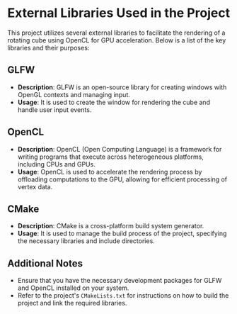 # External Libraries Used in the Project

This project utilizes several external libraries to facilitate the rendering of a rotating cube using OpenCL for GPU acceleration. Below is a list of the key libraries and their purposes:

## GLFW
- **Description**: GLFW is an open-source library for creating windows with OpenGL contexts and managing input.
- **Usage**: It is used to create the window for rendering the cube and handle user input events.

## OpenCL
- **Description**: OpenCL (Open Computing Language) is a framework for writing programs that execute across heterogeneous platforms, including CPUs and GPUs.
- **Usage**: OpenCL is used to accelerate the rendering process by offloading computations to the GPU, allowing for efficient processing of vertex data.

## CMake
- **Description**: CMake is a cross-platform build system generator.
- **Usage**: It is used to manage the build process of the project, specifying the necessary libraries and include directories.

## Additional Notes
- Ensure that you have the necessary development packages for GLFW and OpenCL installed on your system.
- Refer to the project's `CMakeLists.txt` for instructions on how to build the project and link the required libraries.